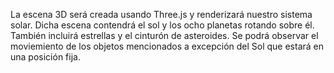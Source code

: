La escena 3D será creada usando Three.js y renderizará nuestro sistema solar. Dicha escena contendrá el sol y los ocho planetas rotando sobre él. También incluirá estrellas y el cinturón de asteroides. Se podrá observar el moviemiento de los objetos mencionados a excepción del Sol que estará en una posición fija.